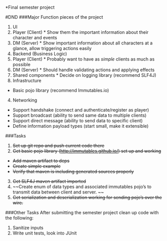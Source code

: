 *Final semester project

#DND
###Major Function pieces of the project
1. UI  
  1. Player (Client)
    * Show them the important information about their character and events
  2. DM (Server)
    * Show important information about all characters at a glance, allow triggering actions easily
2. Backend (Business Logic)  
  1. Player (Client)
    * Probably want to have as _simple_ clients as much as possible
  2. DM (Server)
    * Should handle validating actions and applying effects
  3. Shared components
    * Decide on logging library (recommend SLF4J)
3. Infrastructure  
  * Basic pojo library (recommend Immutables.io)
4. Networking
  * Support handshake (connect and authenticate/register as player)
  * Support broadcast (ability to send same data to multiple clients)
  * Support direct message (ability to send data to specific client)
  * Define information payload types (start small, make it extensible)

###Tasks
1. ~~Set up git repo and push current code there~~
2. ~~Get basic pojo library (http://immutables.github.io/) set up and working~~
  * ~~Add maven artifact to deps~~
  * ~~Create simple example~~
  * ~~Verify that maven is including generated sources properly~~
3. ~~Get SLF4J maven artifact imported~~
4. ~~Create enum of data types and associated immutables pojo’s to transmit data between client and server.  ~~
5. ~~Get serialization and deserialization working for sending pojo’s over the wire.~~

###Other Tasks
After submitting the semester project clean up code with the following:

1. Sanitize inputs
2. Write unit tests, look into JUnit
